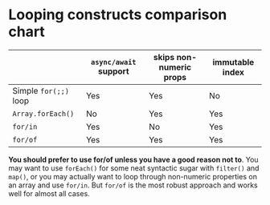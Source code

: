 # Looping constructs comparison chart

|                      | `async/await` support | skips non-numeric props | immutable index |
|----------------------|-----------------------|-------------------------|-----------------|
| Simple `for(;;)` loop| Yes                   | Yes                     | No              |
| `Array.forEach()`    | No                    | Yes                     | Yes             |
| `for/in`             | Yes                   | No                      | Yes             |
| `for/of`             | Yes                   | Yes                     | Yes             |

**You should prefer to use for/of unless you have a good reason not to**. You
may want to use `forEach()` for some neat syntactic sugar with `filter()` and
`map()`, or you may actually want to loop through non-numeric properties on an
array and use `for/in`. But `for/of` is the most robust approach and works well
for almost all cases.


